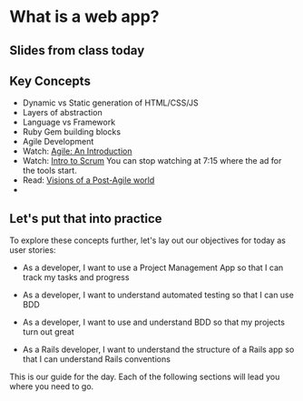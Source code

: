 # What is a web app?

## Slides from class today

<script async class="speakerdeck-embed" data-id="04084d9cebed44bdaef51d72909c1ae7" data-ratio="1.33333333333333" src="//speakerdeck.com/assets/embed.js"></script>

## Key Concepts
- Dynamic vs Static generation of HTML/CSS/JS
- Layers of abstraction
- Language vs Framework
- Ruby Gem building blocks
- Agile Development
 - Watch: [Agile: An Introduction](http://www.youtube.com/watch?v=OJflDE6OaSc)
 - Watch: [Intro to Scrum](http://www.youtube.com/watch?v=XU0llRltyFM) You can stop watching at 7:15 where the ad for the tools start.
 - Read: [Visions of a Post-Agile world](http://blog.sprint.ly/post/41801740808/visions-of-a-post-agile-world)
 -

## Let's put that into practice

To explore these concepts further, let's lay out our objectives for today as user stories:

- As a developer, I want to use a Project Management App so that I can track my tasks and progress

- As a developer, I want to understand automated testing so that I can use BDD

- As a developer, I want to use and understand BDD so that my projects turn out great

- As a Rails developer, I want to understand the structure of a Rails app so that I can understand Rails conventions

This is our guide for the day. Each of the following sections will lead you where you need to go.

